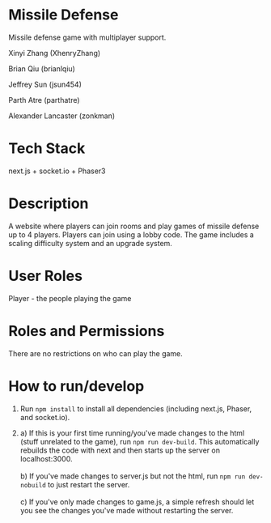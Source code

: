 # Missile Defense

Missile defense game with multiplayer support.

Xinyi Zhang (XhenryZhang)

Brian Qiu (brianlqiu)

Jeffrey Sun (jsun454)

Parth Atre (parthatre)

Alexander Lancaster (zonkman)

# Tech Stack

next.js + socket.io + Phaser3

# Description

A website where players can join rooms and play games of missile defense up to 4 players. Players can join using a lobby code. The game includes a scaling difficulty system and an upgrade system.

# User Roles

Player - the people playing the game

# Roles and Permissions

There are no restrictions on who can play the game.

# How to run/develop 

1. Run `npm install` to install all dependencies (including next.js, Phaser, and socket.io).

2. a) If this is your first time running/you've made changes to the html (stuff unrelated to the game), run `npm run dev-build`. This automatically rebuilds the code with next and then starts up the server on localhost:3000.<br/><br/> b) If you've made changes to server.js but not the html, run `npm run dev-nobuild` to just restart the server.<br/><br/> c) If you've only made changes to game.js, a simple refresh should let you see the changes you've made without restarting the server.




